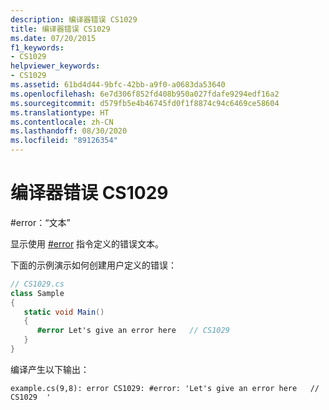 ```yaml
---
description: 编译器错误 CS1029
title: 编译器错误 CS1029
ms.date: 07/20/2015
f1_keywords:
- CS1029
helpviewer_keywords:
- CS1029
ms.assetid: 61bd4d44-9bfc-42bb-a9f0-a0683da53640
ms.openlocfilehash: 6e7d306f852fd408b950a027fdafe9294edf16a2
ms.sourcegitcommit: d579fb5e4b46745fd0f1f8874c94c6469ce58604
ms.translationtype: HT
ms.contentlocale: zh-CN
ms.lasthandoff: 08/30/2020
ms.locfileid: "89126354"
---
```

# <a name="compiler-error-cs1029"></a>编译器错误 CS1029

\#error：“文本”

显示使用 [#error](../preprocessor-directives/preprocessor-error.md) 指令定义的错误文本。

下面的示例演示如何创建用户定义的错误：

```csharp
// CS1029.cs
class Sample
{
   static void Main()
   {
      #error Let's give an error here   // CS1029
   }
}
```

编译产生以下输出：

```console
example.cs(9,8): error CS1029: #error: 'Let's give an error here   // CS1029  '
```
